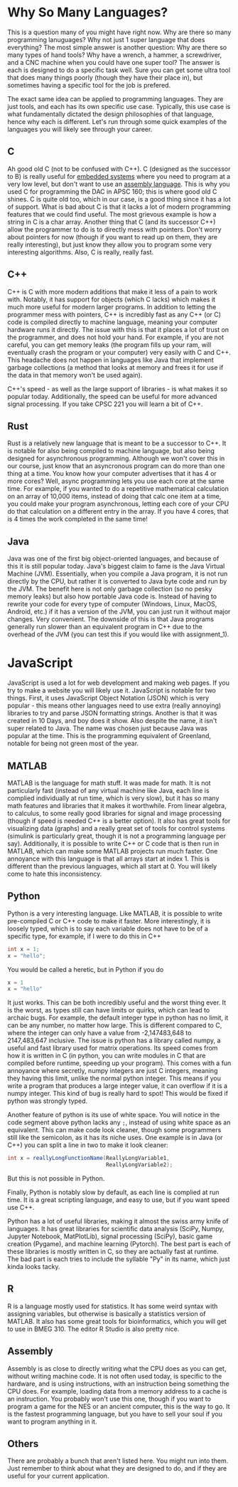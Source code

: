 # Why So Many Languages?

This is a question many of you might have right now. Why are there so many programming lanuguages? Why not just 1 super language that does everything? 
The most simple answer is another question: Why are there so many types of hand tools? Why have a wrench, a hammer, a screwdriver, and a CNC machine when you could have one super tool? The answer is each is designed to do a specific task well. Sure you can get some ultra tool that does many things poorly (though they have their place in), but sometimes having a specific tool for the job is prefered.

The exact same idea can be applied to programming languages. They are just tools, and each has its own specific use case. Typically, this use case is what fundamentally dictated the design philosophies of that language, hence why each is different. Let's run through some quick examples of the languages you will likely see through your career.

## C

Ah good old C (not to be confused with C++). C (designed as the successor to B) is really useful for [embedded systems](https://en.wikipedia.org/wiki/Embedded_system) where you need to program at a very low level, but don't want to use an [assembly language](https://en.wikipedia.org/wiki/Assembly_language). This is why you used C for programming the DAC in APSC 160; this is where good old C shines. C is quite old too, which in our case, is a good thing since it has a lot of support. What is bad about C is that it lacks a lot of modern programming features that we could find useful. The most grievous example is how a string in C is a char array. Another thing that C (and its successor C++) allow the programmer to do is to directly mess with pointers. Don't worry about pointers for now (though if you want to read up on them, they are really interesting), but just know they allow you to program some very interesting algorithms. Also, C is really, really fast.

## C++

C++ is C with more modern additions that make it less of a pain to work with. Notably, it has support for objects (which C lacks) which makes it much more useful for modern larger programs. In addition to letting the programmer mess with pointers, C++ is incredibly fast as any C++ (or C) code is compiled directly to machine language, meaning your computer hardware runs it directly. The issue with this is that it places a lot of trust on the programmer, and does not hold your hand. For example, if you are not careful, you can get memory leaks (the program fills up your ram, will eventually crash the program or your computer) very easily with C and C++. This headache does not happen in languages like Java that implement garbage collections (a method that looks at memory and frees it for use if the data in that memory won't be used again).

C++'s speed - as well as the large support of libraries - is what makes it so popular today. Additionally, the speed can be useful for more advanced signal processing. If you take CPSC 221 you will learn a bit of C++.

## Rust

Rust is a relatively new language that is meant to be a successor to C++. It is notable for also being compiled to machine language, but also being designed for asynchronous programming. Although we won't cover this in our course, just know that an asyncronous program can do more than one thing at a time. You know how your computer advertises that it has 4 or more cores? Well, async programming lets you use each core at the same time. For example, if you wanted to do a repetitive mathematical calculation on an array of 10,000 items, instead of doing that calc one item at a time, you could make your program asynchronous, letting each core of your CPU do that calculation on a different entry in the array. If you have 4 cores, that is 4 times the work completed in the same time!

## Java

Java was one of the first big object-oriented languages, and because of this it is still popular today. Java's biggest claim to fame is the Java Virtual Machine (JVM). Essentially, when you compile a Java program, it is not run directly by the CPU, but rather it is converted to Java byte code and run by the JVM. The benefit here is not only garbage collection (so no pesky memory leaks) but also how portable Java code is. Instead of having to rewrite your code for every type of computer (Windows, Linux, MacOS, Android, etc.) if it has a version of the JVM, you can just run it without major changes. Very convenient. The downside of this is that Java programs generally run slower than an equivalent program in C++ due to the overhead of the JVM (you can test this if you would like with assignment_1).

# JavaScript

JavaScript is used a lot for web development and making web pages. If you try to make a website you will likely use it. JavaScript is notable for two things. First, it uses JavaScript Object Notation (JSON) which is very popular - this means other languages need to use extra (really annoying) libraries to try and parse JSON formatting strings. Another is that it was created in 10 Days, and boy does it show.
Also despite the name, it isn't super related to Java. The name was chosen just because Java was popular at the time. This is the programming equivalent of Greenland, notable for being not green most of the year.

## MATLAB

MATLAB is the language for math stuff. It was made for math. It is not particularly fast (instead of any virtual machine like Java, each line is complied individually at run time, which is very slow), but it has so many math features and libraries that it makes it worthwhile. From linear algebra, to calculus, to some really good libraries for signal and image processing (though if speed is needed C++ is a better option). It also has great tools for visualizing data (graphs) and a really great set of tools for control systems (simulink is particularly great, though it is not a programming language per say). Additionally, it is possible to write C++ or C code that is then run in MATLAB, which can make some MATLAB projects run much faster.
One annoyance with this language is that all arrays start at index 1. This is different than the previous languages, which all start at 0. You will likely come to hate this inconsistency.

## Python

Python is a very interesting language. Like MATLAB, it is possible to write pre-compiled C or C++ code to make it faster. More interestingly, it is loosely typed, which is to say each variable does not have to be of a specific type, for example, if I were to do this in C++

```cpp
int x = 1;
x = "hello";
```

You would be called a heretic, but in Python if you do

```python
x = 1
x = "hello"
```

It just works. This can be both incredibly useful and the worst thing ever. It is the worst, as types still can have limits or quirks, which can lead to archaic bugs. For example, the default integer type in python has no limit, it can be any number, no matter how large. This is different compared to C, where the integer can only have a value from -2,147483,648 to 2147,483,647 inclusive. The issue is python has a library called numpy, a useful and fast library used for matrix operations. Its speed comes from how it is written in C (in python, you can write modules in C that are compiled before runtime, speeding up your program). This comes with a fun annoyance where secretly, numpy integers are just C integers, meaning they having this limit, unlike the normal python integer. This means if you write a program that produces a large integer value, it can overflow if it is a numpy integer. This kind of bug is really hard to spot! This would be fixed if python was strongly typed.

Another feature of python is its use of white space. You will notice in the code segment above python lacks any `;`, instead of using white space as an equivalent. This can make code look cleaner, though some programmers still like the semicolon, as it has its niche uses. One example is in Java (or C++) you can split a line in two to make it look cleaner:

```Java
int x = reallyLongFunctionName(ReallyLongVariable1,
                               ReallyLongVariable2);
```
But this is not possible in Python.

Finally, Python is notably slow by default, as each line is complied at run time. It is a great scripting language, and easy to use, but if you want speed use C++.

Python has a lot of useful libraries, making it almost the swiss army knife of languages. It has great libraries for scientific data analysis (SciPy, Numpy, Jupyter Notebook, MatPlotLib), signal processing (SciPy), basic game creation (Pygame), and machine learning (Pytorch). The best part is each of these libraries is mostly written in C, so they are actually fast at runtime. The bad part is each tries to include the syllable "Py" in its name, which just kinda looks tacky.

## R

R is a language mostly used for statistics. It has some weird syntax with assigning variables, but otherwise is basically a statistics version of MATLAB. It also has some great tools for bioinformatics, which you will get to use in BMEG 310. The editor R Studio is also pretty nice.

## Assembly

Assembly is as close to directly writing what the CPU does as you can get, without writing machine code. It is not often used today, is specific to the hardware, and is using instructions, with an instruction being something the CPU does. For example, loading data from a memory address to a cache is an instruction. You probably won't use this one, though if you want to program a game for the NES or an ancient computer, this is the way to go. It is the fastest programming language, but you have to sell your soul if you want to program anything in it.

## Others

There are probably a bunch that aren't listed here. You might run into them. Just remember to think about what they are designed to do, and if they are useful for your current application.
